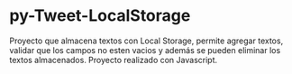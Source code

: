# py-Tweet-LocalStorage

Proyecto que almacena textos con Local Storage, permite agregar textos, validar que los campos no esten vacios y además se pueden eliminar los textos almacenados.
Proyecto realizado con Javascript.
